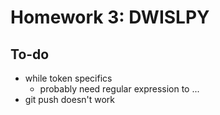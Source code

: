 # Homework 3: DWISLPY
## To-do
- while token specifics
    - probably need regular expression to ...
- git push doesn't work